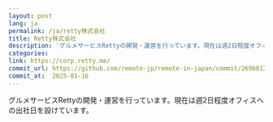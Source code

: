 ```yaml
---
layout: post
lang: ja
permalink: /ja/retty株式会社
title: Retty株式会社
description: 'グルメサービスRettyの開発・運営を行っています。現在は週2日程度オフィスへの出社日を設けています。'
categories: 
link: https://corp.retty.me/
commit_url: https://github.com/remote-jp/remote-in-japan/commit/269b8121aa196f71e3b6ae053662484bf0056892
commit_at:  2025-01-16
---
```


<p>グルメサービスRettyの開発・運営を行っています。現在は週2日程度オフィスへの出社日を設けています。</p>
